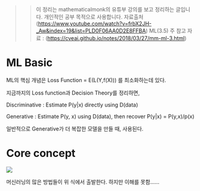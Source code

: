 >> 이 정리는 mathematicalmonk의 유튜부 강의를 보고 정리하는 글입니다. 개인적인 공부 목적으로 
>> 사용합니다. 
>> 자료출처(https://www.youtube.com/watch?v=frbX2JH-_Aw&index=19&list=PLD0F06AA0D2E8FFBA)
>>ML(3.5)
>> 주 참고 자료 : (https://cveai.github.io/notes/2018/03/27/mm-ml-3.html)

# ML Basic 

ML의 핵심 개념은 Loss Function = E(L(Y,f(X))) 를 최소화하는데 있다.

지금까지의 Loss function과 Decision Theory를 정리하면,

Discriminative : Estimate P(y|x) directly using D(data)

Generative : Estimate P(y, x) using D(data), then recover P(y|x) = P(y,x)/p(x)

일반적으로 Generative가 더 복잡한 모델을 만들 때, 사용된다.

# Core concept

![](https://user-images.githubusercontent.com/23113869/45596348-ac154000-b9f5-11e8-916d-c150461ce66b.png)

머신러닝의 많은 방법들이 위 식에서 출발한다. 하지만 이해를 못함......